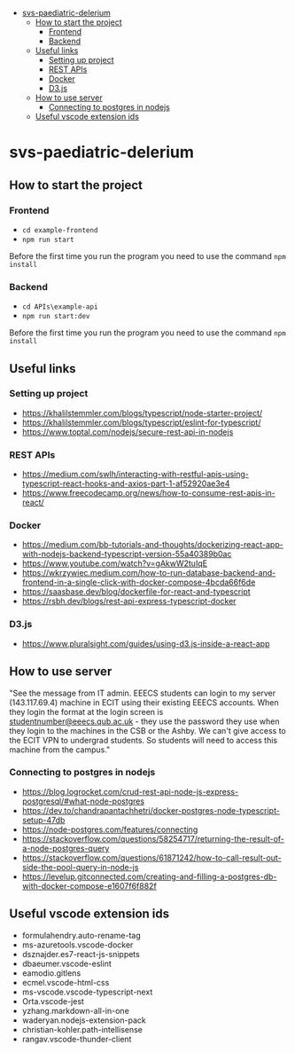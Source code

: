 - [svs-paediatric-delerium](#svs-paediatric-delerium)
  - [How to start the project](#how-to-start-the-project)
    - [Frontend](#frontend)
    - [Backend](#backend)
  - [Useful links](#useful-links)
    - [Setting up project](#setting-up-project)
    - [REST APIs](#rest-apis)
    - [Docker](#docker)
    - [D3.js](#d3js)
  - [How to use server](#how-to-use-server)
    - [Connecting to postgres in nodejs](#connecting-to-postgres-in-nodejs)
  - [Useful vscode extension ids](#useful-vscode-extension-ids)

# svs-paediatric-delerium 
## How to start the project
### Frontend 
* ```cd example-frontend```
* ```npm run start```

Before the first time you run the program you need to use the command ```npm install```
### Backend
* ```cd APIs\example-api```
* ```npm run start:dev```

Before the first time you run the program you need to use the command ```npm install```
## Useful links
### Setting up project
* https://khalilstemmler.com/blogs/typescript/node-starter-project/
* https://khalilstemmler.com/blogs/typescript/eslint-for-typescript/ 
* https://www.toptal.com/nodejs/secure-rest-api-in-nodejs
### REST APIs
* https://medium.com/swlh/interacting-with-restful-apis-using-typescript-react-hooks-and-axios-part-1-af52920ae3e4
* https://www.freecodecamp.org/news/how-to-consume-rest-apis-in-react/
### Docker
* https://medium.com/bb-tutorials-and-thoughts/dockerizing-react-app-with-nodejs-backend-typescript-version-55a40389b0ac
* https://www.youtube.com/watch?v=gAkwW2tuIqE
* https://wkrzywiec.medium.com/how-to-run-database-backend-and-frontend-in-a-single-click-with-docker-compose-4bcda66f6de
* https://saasbase.dev/blog/dockerfile-for-react-and-typescript
* https://rsbh.dev/blogs/rest-api-express-typescript-docker
### D3.js
* https://www.pluralsight.com/guides/using-d3.js-inside-a-react-app
## How to use server
"See the message from IT admin. EEECS students can login to my server (143.117.69.4) machine in ECIT using their existing EEECS accounts. When they login the format at the login screen is studentnumber@eeecs.qub.ac.uk - they use the password they use when they login to the machines in the CSB or the Ashby.  We can't give access to the ECIT VPN to undergrad students. So students will need to access this machine from the campus."
### Connecting to postgres in nodejs
* https://blog.logrocket.com/crud-rest-api-node-js-express-postgresql/#what-node-postgres
* https://dev.to/chandrapantachhetri/docker-postgres-node-typescript-setup-47db
* https://node-postgres.com/features/connecting
* https://stackoverflow.com/questions/58254717/returning-the-result-of-a-node-postgres-query
* https://stackoverflow.com/questions/61871242/how-to-call-result-out-side-the-pool-query-in-node-js
* https://levelup.gitconnected.com/creating-and-filling-a-postgres-db-with-docker-compose-e1607f6f882f
## Useful vscode extension ids
* formulahendry.auto-rename-tag
* ms-azuretools.vscode-docker
* dsznajder.es7-react-js-snippets
* dbaeumer.vscode-eslint
* eamodio.gitlens
* ecmel.vscode-html-css
* ms-vscode.vscode-typescript-next
* Orta.vscode-jest
* yzhang.markdown-all-in-one
* waderyan.nodejs-extension-pack
* christian-kohler.path-intellisense
* rangav.vscode-thunder-client
